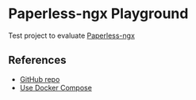 # Paperless-ngx Playground

Test project to evaluate [Paperless-ngx](https://docs.paperless-ngx.com/)

## References

- [GitHub repo](https://github.com/paperless-ngx/paperless-ngx/)
- [Use Docker Compose](https://docs.paperless-ngx.com/setup/#docker)